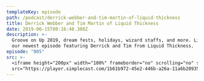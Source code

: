 ```yaml
---
templateKey: episode
path: /podcast/derrick-webber-and-tim-martin-of-liquid-thickness
title: Derrick Webber and Tim Martin of Liquid Thickness
date: 2019-06-15T00:16:48.308Z
description: >-
  Groove on Up 2019, dream fests, holidays, wizard staffs, and more. Listen to
  our newest episode featuring Derrick and Tim from Liquid Thickness.
episode: "005"
src: >-
  <iframe height="200px" width="100%" frameborder="no" scrolling="no" seamless
  src="https://player.simplecast.com/1b61b972-45e2-446b-a26a-11a6b2093525?dark=false"></iframe>
---
```

